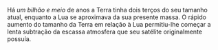 ﻿Há *um bilhão e meio* de anos a Terra tinha dois terços do seu tamanho atual, enquanto a Lua se aproximava da sua presente massa. O rápido aumento do tamanho da Terra em relação à Lua permitiu-lhe começar a lenta subtração da escassa atmosfera que seu satélite originalmente possuía.